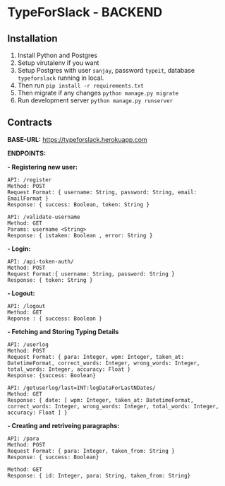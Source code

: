 # TypeForSlack - BACKEND

## Installation

1. Install Python and Postgres
2. Setup virutalenv if you want
3. Setup Postgres with user `sanjay`, password `typeit`, database `typeforslack` running in local.
4. Then run `pip install -r requirements.txt`
5. Then migrate if any changes `python manage.py migrate`
6. Run development server `python manage.py runserver`

## Contracts

**BASE-URL:** https://typeforslack.herokuapp.com

**ENDPOINTS:**

**- Registering new user:**

    API: /register
    Method: POST
    Request Format: { username: String, password: String, email: EmailFormat }
    Response: { success: Boolean, token: String }

    API: /validate-username
    Method: GET
    Params: username <String>
    Response: { istaken: Boolean , error: String }

**- Login:**

    API: /api-token-auth/
    Method: POST
    Request Format:{ username: String, password: String }
    Response: { token: String }

**- Logout:**

    API: /logout
    Method: GET
    Reponse : { success: Boolean }

**- Fetching and Storing Typing Details**

    API: /userlog
    Method: POST
    Request Format: { para: Integer, wpm: Integer, taken_at: DatetimeFormat, correct_words: Integer, wrong_words: Integer, total_words: Integer, accuracy: Float }
    Response: {success: Boolean}

    API: /getuserlog/last=INT:logDataForLastNDates/
    Method: GET
    Response: { date: [ wpm: Integer, taken_at: DatetimeFormat, correct_words: Integer, wrong_words: Integer, total_words: Integer, accuracy: Float ] }

**- Creating and retriveing paragraphs:**

    API: /para
    Method: POST
    Request Format: { para: Integer, taken_from: String }
    Response: { success: Boolean}

    Method: GET
    Response: { id: Integer, para: String, taken_from: String}
